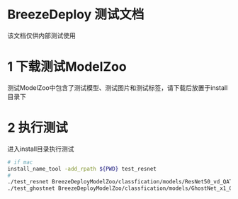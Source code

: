 # BreezeDeploy 测试文档

该文档仅供内部测试使用

# 1 下载测试ModelZoo

测试ModelZoo中包含了测试模型、测试图片和测试标签，请下载后放置于install目录下

# 2 执行测试

进入install目录执行测试

```bash
# if mac
install_name_tool -add_rpath ${PWD} test_resnet 
# 
./test_resnet BreezeDeployModelZoo/classfication/models/ResNet50_vd_QAT.onnx config/classification/classification_onnx_template.yaml BreezeDeployModelZoo/classfication/images/ILSVRC2012_val_00020010.jpg BreezeDeployModelZoo/classfication/labels/ILSVRC2012_label.txt
./test_ghostnet BreezeDeployModelZoo/classfication/models/GhostNet_x1_0_QAT.onnx config/classification/classification_onnx_template.yaml BreezeDeployModelZoo/classfication/images/ILSVRC2012_val_00020010.jpg BreezeDeployModelZoo/classfication/labels/ILSVRC2012_label.txt

```